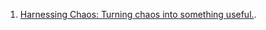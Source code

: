 1. [Harnessing Chaos: Turning chaos into something useful.](https://github.com/beyond-the-equation/1_harnessing_chaos).
